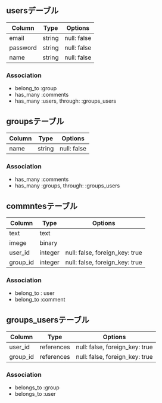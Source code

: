 ## usersデーブル

|Column|Type|Options|
|------|----|-------|
|email|string|null: false|
|password|string|null: false|
|name|string|null: false|

### Association
- belong_to :group
- has_many :comments
- has_many  :users,  through:  :groups_users





 ## groupsテーブル

 |Column|Type|Options|
|------|----|-------|
|name|string|null: false|

### Association 
- has_many :comments
- has_many  :groups,  through:  :groups_users




## commntesテーブル

 |Column|Type|Options|
|------|----|-------|
|text|text|
|imege|binary|
|user_id|integer|null: false, foreign_key: true|
|group_id|integer|null: false, foreign_key: true|

### Association
- belong_to : user
- belong_to :comment




## groups_usersテーブル

|Column|Type|Options|
|------|----|-------|
|user_id|references|null: false, foreign_key: true|
|group_id|references|null: false, foreign_key: true|

### Association
- belongs_to :group
- belongs_to :user